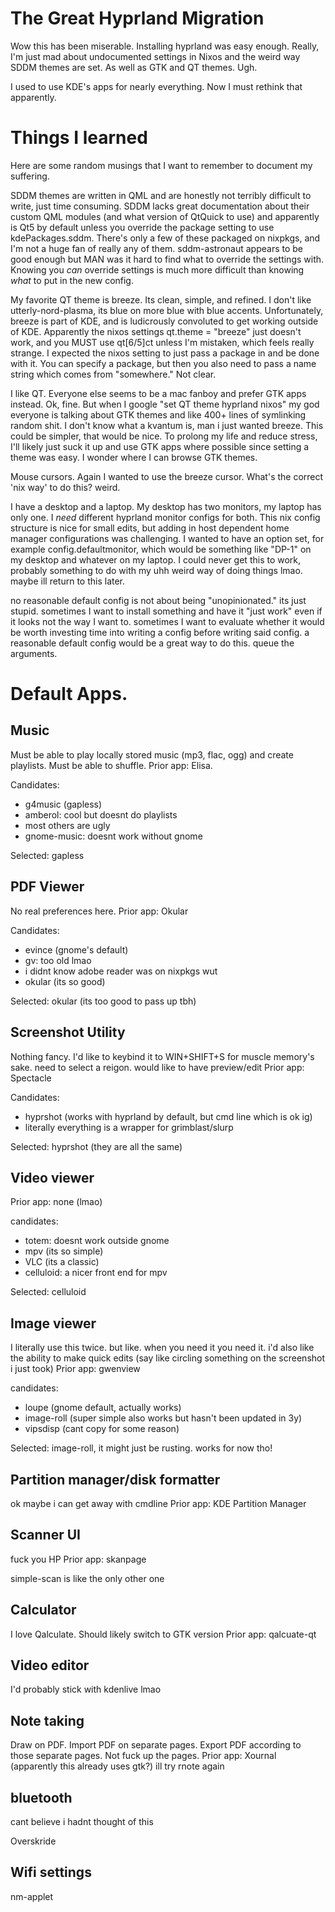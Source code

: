 The Great Hyprland Migration
============================

Wow this has been miserable. Installing hyprland was easy enough. Really, I'm just mad about undocumented settings in Nixos and the weird way SDDM themes are set. As well as GTK and QT themes. Ugh.


I used to use KDE's apps for nearly everything. Now I must rethink that apparently.

# Things I learned
Here are some random musings that I want to remember to document my suffering.

SDDM themes are written in QML and are honestly not terribly difficult to write, just time consuming. SDDM lacks great documentation about their custom QML modules (and what version of QtQuick to use) and apparently is Qt5 by default unless you override the package setting to use kdePackages.sddm. There's only a few of these packaged on nixpkgs, and I'm not a huge fan of really any of them. sddm-astronaut appears to be good enough but MAN was it hard to find what to override the settings with. Knowing you *can* override settings is much more difficult than knowing *what* to put in the new config.

My favorite QT theme is breeze. Its clean, simple, and refined. I don't like utterly-nord-plasma, its blue on more blue with blue accents. Unfortunately, breeze is part of KDE, and is ludicrously convoluted to get working outside of KDE. Apparently the nixos settings qt.theme = "breeze" just doesn't work, and you MUST use qt[6/5]ct unless I'm mistaken, which feels really strange. I expected the nixos setting to just pass a package in and be done with it. You can specify a package, but then you also need to pass a name string which comes from "somewhere." Not clear.

I like QT. Everyone else seems to be a mac fanboy and prefer GTK apps instead. Ok, fine. But when I google "set QT theme hyprland nixos" my god everyone is talking about GTK themes and like 400+ lines of symlinking random shit. I don't know what a kvantum is, man i just wanted breeze. This could be simpler, that would be nice. To prolong my life and reduce stress, I'll likely just suck it up and use GTK apps where possible since setting a theme was easy. I wonder where I can browse GTK themes.

Mouse cursors. Again I wanted to use the breeze cursor. What's the correct 'nix way' to do this? weird.

I have a desktop and a laptop. My desktop has two monitors, my laptop has only one. I *need* different hyprland monitor configs for both. This nix config structure is nice for small edits, but adding in host dependent home manager configurations was challenging. I wanted to have an option set, for example config.defaultmonitor, which would be something like "DP-1" on my desktop and whatever on my laptop. I could never get this to work, probably something to do with my uhh weird way of doing things lmao. maybe ill return to this later.

no reasonable default config is not about being "unopinionated." its just stupid. sometimes I want to install something and have it "just work" even if it looks not the way I want to. sometimes I want to evaluate whether it would be worth investing time into writing a config before writing said config. a reasonable default config would be a great way to do this. queue the arguments.

# Default Apps.

## Music
Must be able to play locally stored music (mp3, flac, ogg) and create playlists. Must be able to shuffle.
Prior app: Elisa.

Candidates:
 - g4music (gapless)
 - amberol: cool but doesnt do playlists
 - most others are ugly
 - gnome-music: doesnt work without gnome

Selected: gapless

## PDF Viewer
No real preferences here.
Prior app: Okular

Candidates:
 - evince (gnome's default)
 - gv: too old lmao
 - i didnt know adobe reader was on nixpkgs wut
 - okular (its so good)

Selected: okular (its too good to pass up tbh)

## Screenshot Utility
Nothing fancy. I'd like to keybind it to WIN+SHIFT+S for muscle memory's sake. need to select a reigon. would like to have preview/edit
Prior app: Spectacle

Candidates:
 - hyprshot (works with hyprland by default, but cmd line which is ok ig)
 - literally everything is a wrapper for grimblast/slurp

Selected: hyprshot (they are all the same)


## Video viewer
Prior app: none (lmao)

candidates:
 - totem: doesnt work outside gnome
 - mpv (its so simple)
 - VLC (its a classic)
 - celluloid: a nicer front end for mpv

Selected: celluloid

## Image viewer
I literally use this twice. but like. when you need it you need it. i'd also like the ability to make quick edits (say like circling something on the screenshot i just took)
Prior app: gwenview

candidates:
 - loupe (gnome default, actually works)
 - image-roll (super simple also works but hasn't been updated in 3y)
 - vipsdisp (cant copy for some reason)

Selected: image-roll, it might just be rusting. works for now tho!

## Partition manager/disk formatter
ok maybe i can get away with cmdline
Prior app: KDE Partition Manager


## Scanner UI
fuck you HP
Prior app: skanpage

simple-scan is like the only other one


## Calculator
I love Qalculate. Should likely switch to GTK version
Prior app: qalcuate-qt

## Video editor
I'd probably stick with kdenlive lmao

## Note taking
Draw on PDF. Import PDF on separate pages. Export PDF according to those separate pages. Not fuck up the pages.
Prior app: Xournal (apparently this already uses gtk?)
ill try rnote again

## bluetooth
cant believe i hadnt thought of this

Overskride

## Wifi settings
nm-applet
